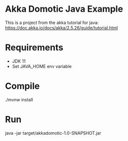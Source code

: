 # Akka Domotic Java Example
This is a project from the akka tutorial for java:
https://doc.akka.io/docs/akka/2.5.26/guide/tutorial.html

# Requirements
- JDK 11
- Set JAVA_HOME env variable

# Compile
./mvnw install

# Run
java -jar target/akkadomotic-1.0-SNAPSHOT.jar